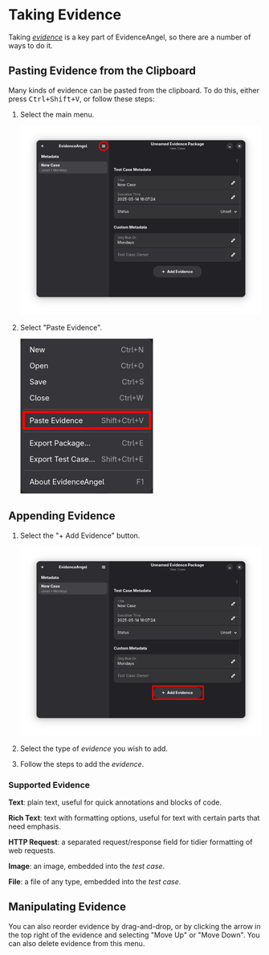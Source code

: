 # Taking Evidence

Taking [_evidence_](./glossary.md#evidence) is a key part of
EvidenceAngel, so there are a number of ways to do it.

## Pasting Evidence from the Clipboard

Many kinds of evidence can be pasted from the clipboard. To do this,
either press <kbd>Ctrl+Shift+V</kbd>, or follow these steps:

1. Select the main menu.

   ![the main menu](./images/taking_evidence/0_menu_button.png)
1. Select "Paste Evidence".

   ![paste evidence](./images/taking_evidence/1_menu_paste_evidence.png)

## Appending Evidence

1. Select the "+ Add Evidence" button.

   ![add evidence buttons](./images/taking_evidence/2_add_evidence.png)
1. Select the type of _evidence_ you wish to add.
1. Follow the steps to add the _evidence_.

### Supported Evidence

**Text**: plain text, useful for quick annotations and blocks of code.

**Rich Text**: text with formatting options, useful for text with
certain parts that need emphasis.

**HTTP Request**: a separated request/response field for tidier
formatting of web requests.

**Image**: an image, embedded into the _test case_.

**File**: a file of any type, embedded into the _test case_.

## Manipulating Evidence

You can also reorder evidence by drag-and-drop, or by clicking the arrow
in the top right of the evidence and selecting "Move Up" or "Move Down".
You can also delete evidence from this menu.
